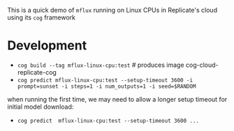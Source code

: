 This is a quick demo of `mflux` running on Linux CPUs in Replicate's cloud using its `cog` framework

# Development

- `cog build --tag mflux-linux-cpu:test`  # produces image cog-cloud-replicate-cog
- `cog predict mflux-linux-cpu:test --setup-timeout 3600 -i prompt=sunset -i steps=1 -i num_outputs=1 -i seed=$RANDOM`

when running the first time, we may need to allow a longer setup timeout for initial model download:

- `cog predict  mflux-linux-cpu:test --setup-timeout 3600 ...`
